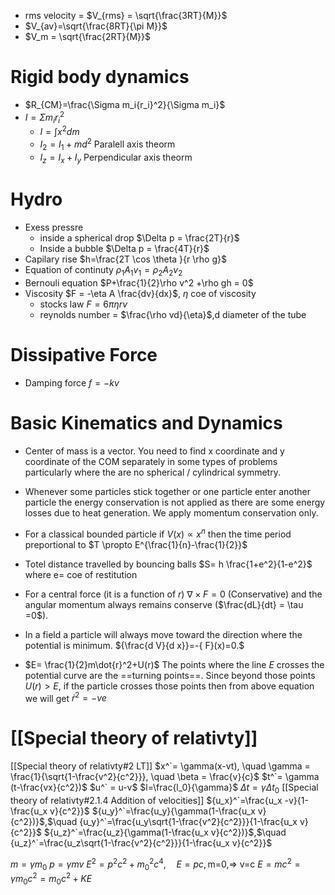 - rms velocity = $V_{rms} = \sqrt{\frac{3RT}{M}}$
- $V_{av}=\sqrt{\frac{8RT}{\pi M}}$
- $V_m = \sqrt{\frac{2RT}{M}}$

# Rigid body dynamics 
- $R_{CM}=\frac{\Sigma m_i{r_i}^2}{\Sigma m_i}$
- $I=\Sigma m_i r_i^2$
	- $I=\int x^2 dm$
	- $I_2=I_1+md^2$ Paralell axis theorm
	- $I_z=I_x+I_y$ Perpendicular axis theorm
# Hydro
- Exess pressre 
	- inside a spherical drop $\Delta p = \frac{2T}{r}$
	- Inside a bubble $\Delta p = \frac{4T}{r}$
- Capilary rise $h=\frac{2T \cos \theta }{r \rho g}$
- Equation of continuty $\rho_1 A_1 v_1 = \rho_2 A_2 v_2$
- Bernouli equation $P+\frac{1}{2}\rho v^2 +\rho gh = 0$
- Viscosity $F = -\eta A \frac{dv}{dx}$, $\eta$ coe of viscosity
	- stocks law $F = 6\pi \eta r v$
	- reynolds number = $\frac{\rho vd}{\eta}$,d diameter of the tube 
# Dissipative Force
- Damping force $f =-kv$

# Basic Kinematics and Dynamics


- Center of mass is a vector. You need to find x coordinate and y coordinate of the COM separately in some types of problems particularly where the are no spherical / cylindrical symmetry.
- Whenever some particles stick together or one particle enter another particle the energy conservation is not applied as there are some energy losses due to heat generation. We apply momentum conservation only.
- For a classical bounded particle if $V(x) \propto x^n$ then the time period preportional to $T \propto E^{\frac{1}{n}-\frac{1}{2}}$
- Totel distance travelled by bouncing balls $S= h \frac{1+e^2}{1-e^2}$ where e= coe of restitution 

- For a central force (it is a function of $r$) $\nabla \times F = 0$ (Conservative) and the angular momentum always remains conserve ($\frac{dL}{dt} = \tau =0$).
- In a field a particle will always move toward the direction where the potential is minimum. ${\frac{d V}{d x}}=-{ F}(x)=0.$


- $E= \frac{1}{2}m\dot{r}^2+U(r)$
  The points where the line $E$ crosses the potential curve are the ==turning points==. Since beyond those points $U(r) > E$, if the particle crosses those points then from above equation we will get $\dot{r}^2 =-ve$
# [[Special theory of relativty]]

[[Special theory of relativty#2 LT]]
$x^`= \gamma(x-vt), \quad \gamma = \frac{1}{\sqrt{1-\frac{v^2}{c^2}}}, \quad \beta = \frac{v}{c}$ 
$t^`= \gamma (t-\frac{vx}{c^2})$
$u^` = u-v$ 
$l=\frac{l_0}{\gamma}$
$\Delta t = \gamma \Delta t_0$ 
[[Special theory of relativty#2.1.4 Addition of velocities]]
${u_x}^`=\frac{u_x -v}{1-\frac{u_x v}{c^2}}$
${u_y}^`=\frac{u_y}{\gamma(1-\frac{u_x v}{c^2})}$,$\quad {u_y}^`=\frac{u_y\sqrt{1-\frac{v^2}{c^2}}}{1-\frac{u_x v}{c^2}}$
${u_z}^`=\frac{u_z}{\gamma(1-\frac{u_x v}{c^2})}$,$\quad {u_z}^`=\frac{u_z\sqrt{1-\frac{v^2}{c^2}}}{1-\frac{u_x v}{c^2}}$

$m=\gamma m_0$
$p=\gamma m v$
$E^{2}= p^2c^{2}+{m_{0}}^2c^4$,$\quad E=pc,\text{m=0,}$=> v=c 
$E=mc^{2}=\gamma m_0 c^2 = m_{0}c^{2}+KE$

